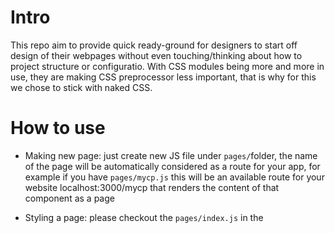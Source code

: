 # Intro
This repo aim to provide quick ready-ground for designers to start off design of their webpages without even touching/thinking about how to project structure or configuratio.
With CSS modules being more and more in use, they are making CSS preprocessor less important, that is why for this we chose to stick with naked CSS.

# How to use
- Making new page: just create new JS file under `pages/`folder, the name of the page will be automatically considered as a route for your app, for example if you have `pages/mycp.js` this will be an available route for your website localhost:3000/mycp that renders the content of that component as a page

- Styling a page: please checkout the `pages/index.js` in the <style> section there is an example how to use CSS module.
- Making a reusable React Component:  please use the `component/` folder and expose your component from there.
